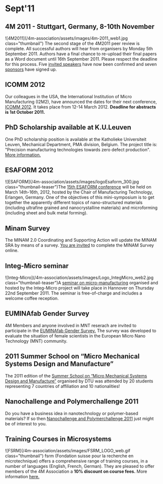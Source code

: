 # Sept'11

<!--break-->
## 4M 2011 - Stuttgart, Germany, 8-10th November


![4M2011](/4m-association/assets/images/4m-2011_web1.jpg class="thumbnail")
The second stage of the 4M2011 peer review is complete. All successful authors will hear from organisers by Monday 5th September 2011. Authors have a final chance to re-upload their final papers as a Word document until 16th September 2011. Please respect the deadline for this process. Five [invited speakers](/4m-association/conference/2011/Invited-Speakers-0) have now been confirmed and seven [sponsors](/4m-association/conference/2011/Our-Sponsors) have signed up. 

## ICOMM 2012

Our colleagues in the USA, the International Institution of Micro Manufacturing (I2M2), have announced the dates for their next conference, [ICOMM 2012](/4m-association/event/ICOMM-2012). It takes place from 12-14 March 2012. **Deadline for abstracts is 1st October 2011.**  
    
## PhD Scholarship available at K.U.Leuven

One PhD scholarship position is available at the Katholieke Universiteit Leuven, Mechanical Department, PMA division, Belgium. The project title is: "Precision manufacturing technologies towards zero defect production". [More information.](/4m-association/content/PhD-scholarship-KULeuven)
  
## ESAFORM 2012

![ESAFORM](/4m-association/assets/images/logoEsaform_300.jpg class="thumbnail-teaser")The [15th ESAFORM conference](/node/556) will be held on March 14th-16th, 2012, hosted by the Chair of Manufacturing Technology, Erlangen, Germany. One of the objectives of this mini-symposium is to get together the apparently different topics of nano-structured materials (including ultrafine grained and nanocrystalline materials) and microforming (including sheet and bulk metal forming).   
  
## Minam Survey

The MINAM 2.0 Coordinating and Supporting Action will update the MINAM SRA by means of a survey. [You are invited](/4m-association/content/MINAM-Survey) to complete the MINAM Survey online.
  
## Integ-Micro seminar

![Integ-Micro](/4m-association/assets/images/Logo_IntegMicro_web2.jpg class="thumbnail-teaser")A [seminar on micro-manufacturing](/4m-association/event/Integ-micro-seminar) organised and hosted by the Integ-Micro project will take place in Hannover on Thursday 22nd September 2011. The seminar is free-of-charge and includes a welcome coffee reception.
    
## EUMINAfab Gender Survey

4M Members and anyone involved in MNT reserach are invited to participate in the [EUMINAfab Gender Survey.](/4m-association/content/EUMINAfab-Gender-Survey) The survey was developed to evaluate the situation of female scientists in the European Micro Nano Technology (MNT) community.     
  
## 2011 Summer School on “Micro Mechanical Systems Design and Manufacture”

The 2011 edition of the [Summer School on “Micro Mechanical Systems Design and Manufacture”](/4m-association/content/2011-Summer-School-Micro-Mechanical-Systems-Design-and-Manufacture) organised by DTU was attended by 20 students representing 7 countries of affiliation and 10 nationalities!  

## Nanochallenge and Polymerchallenge 2011

Do you have a business idea in nanotechnology or polymer-based materials? If so then [Nanochallenge and Polymerchallenge 2011](/4m-association/content/Nanochallenge-and-Polymerchallenge-2011) just might be of interest to you.  
 
## Training Courses in Microsystems

![FSRM](/4m-association/assets/images/FSRM_LOGO_web.gif class="thumbnail")
fsrm (Fondation suisse pour la recherche en microtechnique) offers a comprehensive range of training courses, in a number of languages (English, French, German). They are pleased to offer members of the 4M Association a <b>10% discount on course fees.</b> More information [here.](/4m-association/content/fsrm-training-courses)